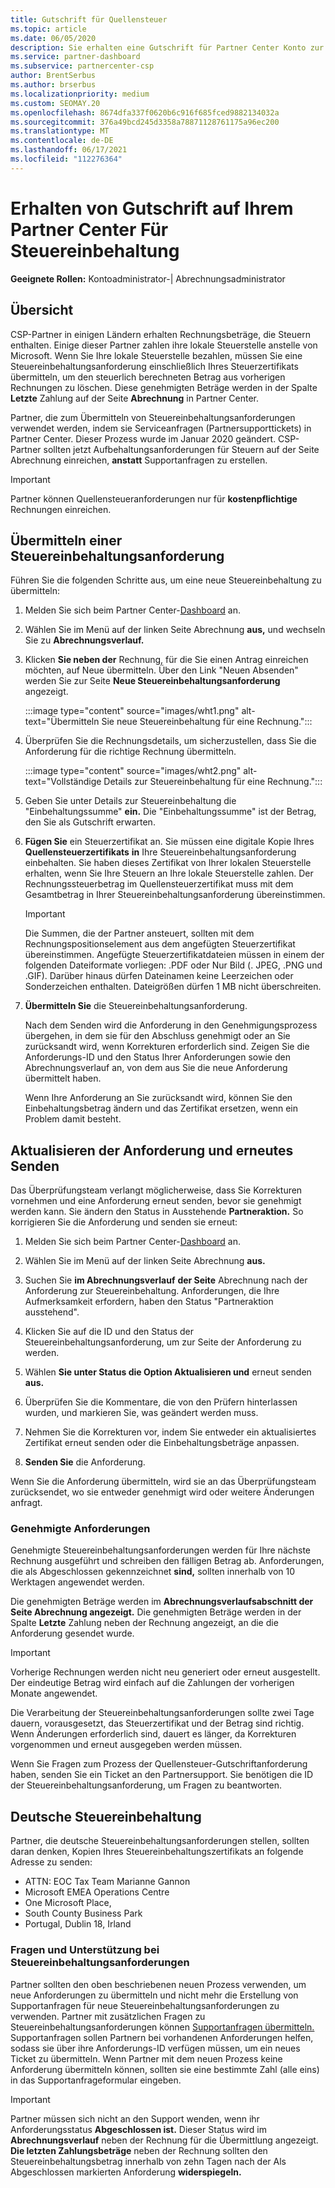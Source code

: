```yaml
---
title: Gutschrift für Quellensteuer
ms.topic: article
ms.date: 06/05/2020
description: Sie erhalten eine Gutschrift für Partner Center Konto zur Steuereinbehaltung. Zu den Informationen gehören Schritte zum Übermitteln einer Steuereinbehaltungsanforderung.
ms.service: partner-dashboard
ms.subservice: partnercenter-csp
author: BrentSerbus
ms.author: brserbus
ms.localizationpriority: medium
ms.custom: SEOMAY.20
ms.openlocfilehash: 8674dfa337f0620b6c916f685fced9882134032a
ms.sourcegitcommit: 376a49bcd245d3358a78871128761175a96ec200
ms.translationtype: MT
ms.contentlocale: de-DE
ms.lasthandoff: 06/17/2021
ms.locfileid: "112276364"
---
```

# <a name="receive-credit-on-your-partner-center-account-for-tax-withholding"></a>Erhalten von Gutschrift auf Ihrem Partner Center Für Steuereinbehaltung

**Geeignete Rollen:** Kontoadministrator-| Abrechnungsadministrator

## <a name="overview"></a>Übersicht

CSP-Partner in einigen Ländern erhalten Rechnungsbeträge, die Steuern enthalten. Einige dieser Partner zahlen ihre lokale Steuerstelle anstelle von Microsoft. Wenn Sie Ihre lokale Steuerstelle bezahlen, müssen Sie eine Steuereinbehaltungsanforderung einschließlich Ihres Steuerzertifikats übermitteln, um den steuerlich berechneten Betrag aus vorherigen Rechnungen zu löschen. Diese genehmigten Beträge werden in der Spalte **Letzte** Zahlung auf der Seite **Abrechnung** in Partner Center.

Partner, die zum Übermitteln von Steuereinbehaltungsanforderungen verwendet werden, indem sie Serviceanfragen (Partnersupporttickets) in Partner Center. Dieser Prozess wurde im Januar 2020 geändert. CSP-Partner sollten jetzt Aufbehaltungsanforderungen für Steuern auf der Seite Abrechnung einreichen, **anstatt** Supportanfragen zu erstellen.

> [!IMPORTANT]
> Partner können Quellensteueranforderungen nur für **kostenpflichtige** Rechnungen einreichen.

## <a name="submit-a-tax-withholding-request"></a>Übermitteln einer Steuereinbehaltungsanforderung

Führen Sie die folgenden Schritte aus, um eine neue Steuereinbehaltung zu übermitteln:

1. Melden Sie sich beim Partner Center-[Dashboard](https://partner.microsoft.com/dashboard/home) an.

2. Wählen Sie im Menü auf der linken Seite Abrechnung **aus,** und wechseln Sie zu **Abrechnungsverlauf.**

3. Klicken **Sie neben der** Rechnung, für die Sie einen Antrag einreichen möchten, auf Neue übermitteln. Über den Link "Neuen Absenden" werden Sie zur Seite **Neue Steuereinbehaltungsanforderung** angezeigt.

   :::image type="content" source="images/wht1.png" alt-text="Übermitteln Sie neue Steuereinbehaltung für eine Rechnung.":::

4. Überprüfen Sie die Rechnungsdetails, um sicherzustellen, dass Sie die Anforderung für die richtige Rechnung übermitteln.

   :::image type="content" source="images/wht2.png" alt-text="Vollständige Details zur Steuereinbehaltung für eine Rechnung.":::

5. Geben Sie unter Details zur Steuereinbehaltung die "Einbehaltungssumme" **ein.** Die "Einbehaltungssumme" ist der Betrag, den Sie als Gutschrift erwarten.

6. **Fügen Sie** ein Steuerzertifikat an. Sie müssen eine digitale Kopie Ihres **Quellensteuerzertifikats** **in** Ihre Steuereinbehaltungsanforderung einbehalten. Sie haben dieses Zertifikat von Ihrer lokalen Steuerstelle erhalten, wenn Sie Ihre Steuern an Ihre lokale Steuerstelle zahlen. Der Rechnungssteuerbetrag im Quellensteuerzertifikat muss mit dem Gesamtbetrag in Ihrer Steuereinbehaltungsanforderung übereinstimmen.

   > [!IMPORTANT]
   > Die Summen, die der Partner ansteuert, sollten mit dem Rechnungspositionselement aus dem angefügten Steuerzertifikat übereinstimmen. Angefügte Steuerzertifikatdateien müssen in einem der folgenden Dateiformate vorliegen: .PDF oder Nur Bild (. JPEG, .PNG und .GIF). Darüber hinaus dürfen Dateinamen keine Leerzeichen oder Sonderzeichen enthalten. Dateigrößen dürfen 1 MB nicht überschreiten.

7. **Übermitteln Sie** die Steuereinbehaltungsanforderung.

   Nach dem Senden wird die Anforderung in den Genehmigungsprozess übergehen, in dem sie für den Abschluss genehmigt oder an Sie zurücksandt wird, wenn Korrekturen erforderlich sind. Zeigen Sie die Anforderungs-ID und  den Status Ihrer Anforderungen sowie den Abrechnungsverlauf an, von dem aus Sie die neue Anforderung übermittelt haben.

   Wenn Ihre Anforderung an Sie zurücksandt wird, können Sie den Einbehaltungsbetrag ändern und das Zertifikat ersetzen, wenn ein Problem damit besteht.

## <a name="update-request-and-resubmit"></a>Aktualisieren der Anforderung und erneutes Senden

Das Überprüfungsteam verlangt möglicherweise, dass Sie Korrekturen vornehmen und eine Anforderung erneut senden, bevor sie genehmigt werden kann. Sie ändern den Status in Ausstehende **Partneraktion.** So korrigieren Sie die Anforderung und senden sie erneut:

1. Melden Sie sich beim Partner Center-[Dashboard](https://partner.microsoft.com/dashboard/home) an.

2. Wählen Sie im Menü auf der linken Seite Abrechnung **aus.**

3. Suchen Sie **im Abrechnungsverlauf** **der Seite** Abrechnung nach der Anforderung zur Steuereinbehaltung. Anforderungen, die Ihre Aufmerksamkeit erfordern, haben den Status "Partneraktion ausstehend".

4. Klicken Sie auf die ID und den Status der Steuereinbehaltungsanforderung, um zur Seite der Anforderung zu werden.

5. Wählen **Sie unter Status die Option Aktualisieren und** erneut senden **aus.**

6. Überprüfen Sie die Kommentare, die von den Prüfern hinterlassen wurden, und markieren Sie, was geändert werden muss.

7. Nehmen Sie die Korrekturen vor, indem Sie entweder ein aktualisiertes Zertifikat erneut senden oder die Einbehaltungsbeträge anpassen.

8. **Senden Sie** die Anforderung.

Wenn Sie die Anforderung übermitteln, wird sie an das Überprüfungsteam zurücksendet, wo sie entweder genehmigt wird oder weitere Änderungen anfragt.

### <a name="approved-requests"></a>Genehmigte Anforderungen

Genehmigte Steuereinbehaltungsanforderungen werden für Ihre nächste Rechnung ausgeführt und schreiben den fälligen Betrag ab. Anforderungen, die als Abgeschlossen gekennzeichnet **sind,** sollten innerhalb von 10 Werktagen angewendet werden. 

Die genehmigten Beträge werden im **Abrechnungsverlaufsabschnitt der Seite Abrechnung angezeigt.** Die genehmigten Beträge werden in der Spalte **Letzte** Zahlung neben der Rechnung angezeigt, an die die Anforderung gesendet wurde.

   > [!IMPORTANT]
   > Vorherige Rechnungen werden nicht neu generiert oder erneut ausgestellt. Der eindeutige Betrag wird einfach auf die Zahlungen der vorherigen Monate angewendet.

Die Verarbeitung der Steuereinbehaltungsanforderungen sollte zwei Tage dauern, vorausgesetzt, das Steuerzertifikat und der Betrag sind richtig. Wenn Änderungen erforderlich sind, dauert es länger, da Korrekturen vorgenommen und erneut ausgegeben werden müssen.

Wenn Sie Fragen zum Prozess der Quellensteuer-Gutschriftanforderung haben, senden Sie ein Ticket an den Partnersupport. Sie benötigen die ID der Steuereinbehaltungsanforderung, um Fragen zu beantworten.

## <a name="german-tax-withholding"></a>Deutsche Steuereinbehaltung

Partner, die deutsche Steuereinbehaltungsanforderungen stellen, sollten daran denken, Kopien Ihres Steuereinbehaltungszertifikats an folgende Adresse zu senden:

- ATTN: EOC Tax Team Marianne Gannon
- Microsoft EMEA Operations Centre
- One Microsoft Place,
- South County Business Park
- Portugal, Dublin 18, Irland

### <a name="questions-and-assistance-for-tax-withholding-requests"></a>Fragen und Unterstützung bei Steuereinbehaltungsanforderungen

Partner sollten den oben beschriebenen neuen Prozess verwenden, um neue Anforderungen zu übermitteln und nicht mehr die Erstellung von Supportanfragen für neue Steuereinbehaltungsanforderungen zu verwenden. Partner mit zusätzlichen Fragen zu Steuereinbehaltungsanforderungen können [Supportanfragen übermitteln.](https://partner.microsoft.com/dashboard/support/csp/servicerequests/create?stage=2&topicid=9227afa6-babf-3917-acee-67db7860f5ed) Supportanfragen sollen Partnern bei vorhandenen Anforderungen helfen, sodass sie  über ihre Anforderungs-ID verfügen müssen, um ein neues Ticket zu übermitteln. Wenn Partner mit dem neuen Prozess keine Anforderung übermitteln können, sollten sie eine bestimmte Zahl (alle eins) in das Supportanfrageformular eingeben. 

   > [!IMPORTANT]
   > Partner müssen sich nicht an den Support wenden, wenn ihr Anforderungsstatus **Abgeschlossen ist.** Dieser Status wird im **Abrechnungsverlauf** neben der Rechnung für die Übermittlung angezeigt. **Die letzten Zahlungsbeträge** neben der Rechnung sollten den Steuereinbehaltungsbetrag innerhalb von zehn Tagen nach der Als Abgeschlossen markierten Anforderung **widerspiegeln.**
